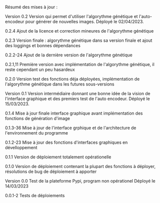 Résumé des mises à jour :

Version 0.2
	Version qui permet d'utiliser l'algorythme génétique et l'auto-encodeur pour générer de nouvelles images.
	Déployé le 02/04/2023.

0.2.4
	Ajout de la licence et correction mineures de l'algorythme génétique

0.2.3
	Version finale : algorythme génétique dans sa version finale et ajout des loggings et bonnes dépendances

0.2.2-24
	Ajout de la dernière version de l'algorythme génétique
	
0.2.1,11
	Première version avec implémentation de l'algorythme génétique, il reste cependant un peu hasardeux

0.2.0
	Version test des fonctions déja déployées, implémentation de l'algorythme génétique dans les futures sous-versions


Version 0.1
	Version intermédiaire donnant une bonne idée de la vision de l'interface graphique et des premiers test de l'auto encodeur.
	Déployé le 15/03/2023.

0.1.4
	Mise à jour finale interface graphique avant implémentation des fonctions de génération d'image

0.1.3-36
	Mise à jour de l'interface grphique et de l'architecture de l'environnement du programme

0.1.2-23
	Mise à jour des fonctions d'interfaces graphiques en dévelloppement

0.1.1
	Version de déploiement totalement opérationelle

0.1.0
	Version de déploiement contenant la plupart des fonctions à déployer, résolutions de bug de déploiement à apporter

Version 0.0
	Test de la plateforme Pypi, program non opérationel
	Déployé le 14/03/2023

0.0.1-2
	Tests de déploiements